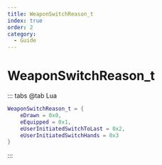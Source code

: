 ```yaml
---
title: WeaponSwitchReason_t
index: true
order: 2
category:
  - Guide
---
```


# WeaponSwitchReason_t
::: tabs
@tab Lua
```lua
WeaponSwitchReason_t = {
    eDrawn = 0x0,
    eEquipped = 0x1,
    eUserInitiatedSwitchToLast = 0x2,
    eUserInitiatedSwitchHands = 0x3
}
```
:::
